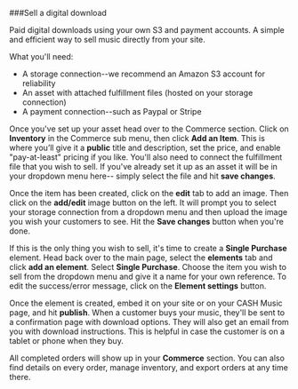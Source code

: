 ###Sell a digital download

Paid digital downloads using your own S3 and payment accounts. A simple and efficient way to sell music directly from your site.

What you'll need:  

- A storage connection--we recommend an Amazon S3 account for reliability
- An asset with attached fulfillment files (hosted on your storage connection)
- A payment connection--such as Paypal or Stripe

Once you've set up your asset head over to the Commerce section. Click on **Inventory** in the Commerce sub menu, then click **Add an Item**. This is where you’ll give it a **public** title and description, set the price, and enable "pay-at-least" pricing if you like. You'll also need to connect the fulfillment file that you wish to sell. If you've already set it up as an asset it will be in your dropdown menu here-- simply select the file and hit **save changes**.

Once the item has been created, click on the **edit** tab to add an image. Then click on the **add/edit** image button on the left. It will prompt you to select your storage connection from a dropdown menu and then upload the image you wish your customers to see. Hit the **Save changes** button when you're done.

If this is the only thing you wish to sell, it's time to create a **Single Purchase** element. Head back over to the main page, select the **elements** tab and click **add an element**. Select **Single Purchase**. Choose the item you wish to sell from the dropdown menu and give it a name for your own reference. To edit the success/error message, click on the **Element settings** button.

Once the element is created, embed it on your site or on your CASH Music page, and hit **publish**.
When a customer buys your music, they'll be sent to a confirmation page with download options. They will also get an email from you with download instructions. This is helpful in case the customer is on a tablet or phone when they buy.

All completed orders will show up in your **Commerce** section. You can also find details on every order, manage inventory, and export orders at any time there. 
